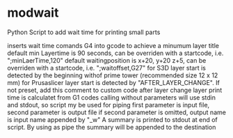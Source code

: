 # modwait
Python Script to add wait time for printing small parts

inserts wait time comands G4 into gcode to achieve a minumum layer title
default min Layertime is 90 seconds, can be overriden with a startcode, i.e. ";minLaerTime,120"
default waitingposition is x+20, y+20 z+5, can be overriden with a startcode, i.e. ";waitoffset,G27"
for S3D layer start is detected by the beginning withof prime tower (recommended size 12 x 12 mm)
for Prusaslicer layer start is detected by "AFTER_LAYER_CHANGE". If not preset, add this comment to custom code after layer change
layer print time is calculatet from G1 codes
calling without parameters will use stdin and stdout, so script my be used for piping
first parameter is input file, second parameter is output file
if second parameter is omitted, output name is input name appended by "_w"
A summary is printed to stdout at end of script. By using as pipe the summary will be appended to the destination

